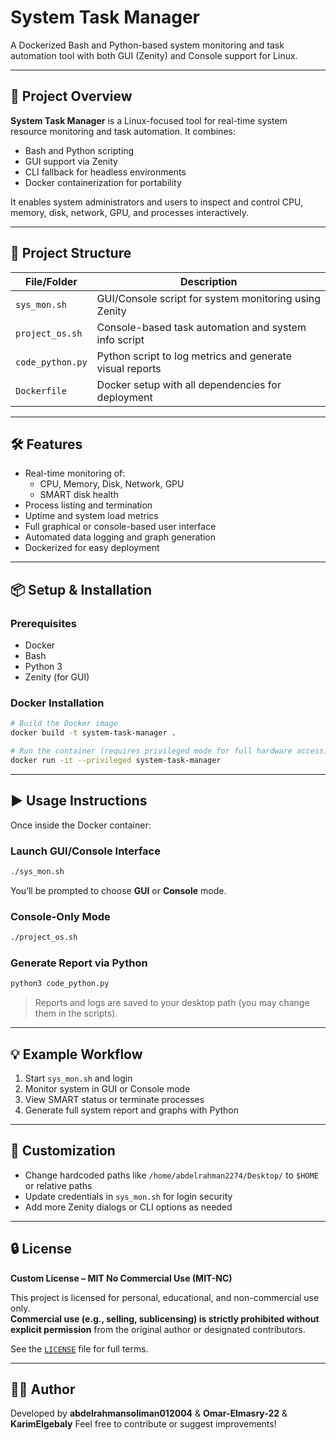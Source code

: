 # System Task Manager

A Dockerized Bash and Python-based system monitoring and task automation tool with both GUI (Zenity) and Console support for Linux.

---

## 🚀 Project Overview

**System Task Manager** is a Linux-focused tool for real-time system resource monitoring and task automation. It combines:

- Bash and Python scripting
- GUI support via Zenity
- CLI fallback for headless environments
- Docker containerization for portability

It enables system administrators and users to inspect and control CPU, memory, disk, network, GPU, and processes interactively.

---

## 📁 Project Structure

| File/Folder       | Description                                                                 |
|-------------------|-----------------------------------------------------------------------------|
| `sys_mon.sh`      | GUI/Console script for system monitoring using Zenity                       |
| `project_os.sh`   | Console-based task automation and system info script                        |
| `code_python.py`  | Python script to log metrics and generate visual reports                    |
| `Dockerfile`      | Docker setup with all dependencies for deployment                          |

---

## 🛠️ Features

- Real-time monitoring of:
  - CPU, Memory, Disk, Network, GPU
  - SMART disk health
- Process listing and termination
- Uptime and system load metrics
- Full graphical or console-based user interface
- Automated data logging and graph generation
- Dockerized for easy deployment

---

## 📦 Setup & Installation

### Prerequisites

- Docker
- Bash
- Python 3
- Zenity (for GUI)

### Docker Installation

```bash
# Build the Docker image
docker build -t system-task-manager .

# Run the container (requires privileged mode for full hardware access)
docker run -it --privileged system-task-manager
```

---

## ▶️ Usage Instructions

Once inside the Docker container:

### Launch GUI/Console Interface

```bash
./sys_mon.sh
```

You’ll be prompted to choose **GUI** or **Console** mode.

### Console-Only Mode

```bash
./project_os.sh
```

### Generate Report via Python

```bash
python3 code_python.py
```

> Reports and logs are saved to your desktop path (you may change them in the scripts).

---

## 💡 Example Workflow

1. Start `sys_mon.sh` and login
2. Monitor system in GUI or Console mode
3. View SMART status or terminate processes
4. Generate full system report and graphs with Python

---

## 🔧 Customization

- Change hardcoded paths like `/home/abdelrahman2274/Desktop/` to `$HOME` or relative paths
- Update credentials in `sys_mon.sh` for login security
- Add more Zenity dialogs or CLI options as needed

---

## 🔒 License

**Custom License – MIT No Commercial Use (MIT-NC)**

This project is licensed for personal, educational, and non-commercial use only.  
**Commercial use (e.g., selling, sublicensing) is strictly prohibited without explicit permission** from the original author or designated contributors.

See the [`LICENSE`](./LICENSE) file for full terms.

---

## 🧑‍💻 Author

Developed by **abdelrahmansoliman012004** & **Omar-Elmasry-22** & **KarimElgebaly**
Feel free to contribute or suggest improvements!

